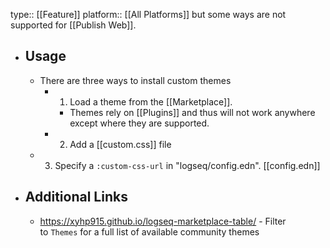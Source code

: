 type:: [[Feature]]
platform:: [[All Platforms]] but some ways are not supported for [[Publish Web]].

- ## Usage
	- There are three ways to install custom themes
		- 1. Load a theme from the [[Marketplace]].
			- Themes rely on [[Plugins]] and thus will not work anywhere except where they are supported.
		- 2. Add a [[custom.css]] file
	- 3. Specify a `:custom-css-url` in "logseq/config.edn". [[config.edn]]
- ## Additional Links
	- https://xyhp915.github.io/logseq-marketplace-table/ - Filter to `Themes` for a full list of available community themes